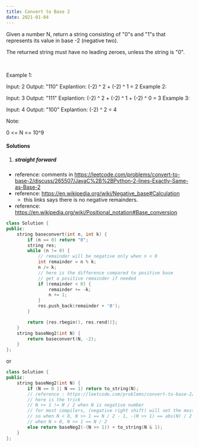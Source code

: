 ```yaml
---
title: Convert to Base 2
date: 2021-01-04
---
```

Given a number N, return a string consisting of "0"s and "1"s that represents its value in base -2 (negative two).

The returned string must have no leading zeroes, unless the string is "0".

 

Example 1:

Input: 2
Output: "110"
Explantion: (-2) ^ 2 + (-2) ^ 1 = 2
Example 2:

Input: 3
Output: "111"
Explantion: (-2) ^ 2 + (-2) ^ 1 + (-2) ^ 0 = 3
Example 3:

Input: 4
Output: "100"
Explantion: (-2) ^ 2 = 4
 

Note:

0 <= N <= 10^9

#### Solutions

1. ##### straight forward

- reference: comments in https://leetcode.com/problems/convert-to-base-2/discuss/265507/JavaC%2B%2BPython-2-lines-Exactly-Same-as-Base-2
- reference: https://en.wikipedia.org/wiki/Negative_base#Calculation
    - this links says there is no negative remainders.
- reference: https://en.wikipedia.org/wiki/Positional_notation#Base_conversion

```cpp
class Solution {
public:
    string baseconvert(int n, int k) {
        if (n == 0) return "0";
        string res;
        while (n != 0) {
            // remainder will be negative only when n < 0
            int remainder = n % k;
            n /= k;
            // here is the difference compared to positive base
            // get a positive remainder if needed
            if (remainder < 0) {
                remainder += -k;
                n += 1;
            }
            res.push_back(remainder + '0');
        }

        return {res.rbegin(), res.rend()};
    }
    string baseNeg2(int N) {
        return baseconvert(N, -2);
    }
};
```

or

```cpp
class Solution {
public:
    string baseNeg2(int N) {
        if (N == 0 || N == 1) return to_string(N);
        // reference : https://leetcode.com/problems/convert-to-base-2/discuss/265507/JavaC++Python-2-lines-Exactly-Same-as-Base-2/256530
        // here is the trick
        // N >> 1 != N / 2 when N is negative number
        // for most compilers, (negative right shift) will set the most significant bit to 1, while it's not the case for positive number
        // so when N < 0, N >> 1 == N / 2 - 1, -(N >> 1) == abs(N) / 2 + 1
        // when N > 0, N >> 1 == N / 2
        else return baseNeg2(-(N >> 1)) + to_string(N & 1);
    }
};
```